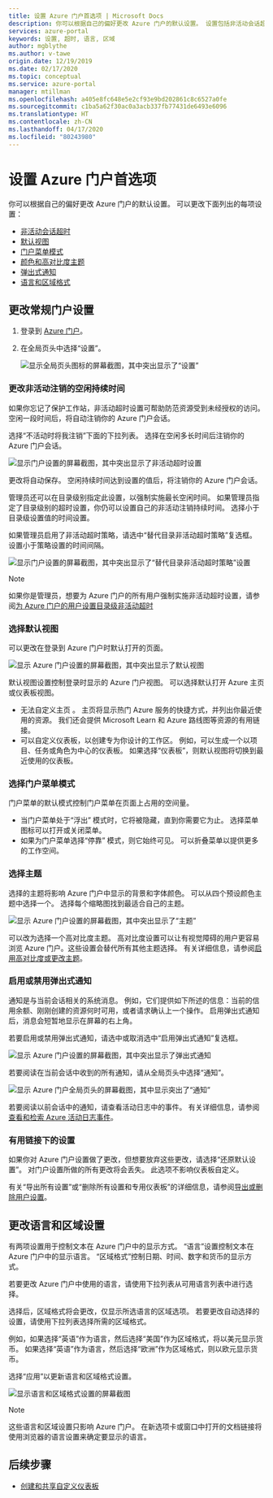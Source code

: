 ```yaml
---
title: 设置 Azure 门户首选项 | Microsoft Docs
description: 你可以根据自己的偏好更改 Azure 门户的默认设置。 设置包括非活动会话超时、默认视图、菜单模式、对比度、主题、通知，以及语言和区域格式
services: azure-portal
keywords: 设置, 超时, 语言, 区域
author: mgblythe
ms.author: v-tawe
origin.date: 12/19/2019
ms.date: 02/17/2020
ms.topic: conceptual
ms.service: azure-portal
manager: mtillman
ms.openlocfilehash: a405e8fc648e5e2cf93e9bd202861c8c6527a0fe
ms.sourcegitcommit: c1ba5a62f30ac0a3acb337fb77431de6493e6096
ms.translationtype: HT
ms.contentlocale: zh-CN
ms.lasthandoff: 04/17/2020
ms.locfileid: "80243980"
---
```

# <a name="set-your-azure-portal-preferences"></a>设置 Azure 门户首选项

你可以根据自己的偏好更改 Azure 门户的默认设置。 可以更改下面列出的每项设置：

* [非活动会话超时](#change-the-idle-duration-for-inactive-sign-out)
* [默认视图](#choose-your-default-view)
* [门户菜单模式](#choose-a-portal-menu-mode)
* [颜色和高对比度主题](#choose-a-theme)
* [弹出式通知](#enable-or-disable-pop-up-notifications)
* [语言和区域格式](#change-language-and-regional-settings)

## <a name="change-general-portal-settings"></a>更改常规门户设置

1. 登录到 [Azure 门户](https://portal.azure.cn)。
2. 在全局页头中选择“设置”。 

    ![显示全局页头图标的屏幕截图，其中突出显示了“设置”](./media/set-preferences/header-settings.png)

### <a name="change-the-idle-duration-for-inactive-sign-out"></a>更改非活动注销的空闲持续时间

如果你忘记了保护工作站，非活动超时设置可帮助防范资源受到未经授权的访问。 空闲一段时间后，将自动注销你的 Azure 门户会话。

选择“不活动时将我注销”下面的下拉列表。  选择在空闲多长时间后注销你的 Azure 门户会话。

   ![显示门户设置的屏幕截图，其中突出显示了非活动超时设置](./media/set-preferences/inactive-signout-user.png)

更改将自动保存。 空闲持续时间达到设置的值后，将注销你的 Azure 门户会话。

管理员还可以在目录级别指定此设置，以强制实施最长空闲时间。 如果管理员指定了目录级别的超时设置，你仍可以设置自己的非活动注销持续时间。 选择小于目录级设置值的时间设置。

如果管理员启用了非活动超时策略，请选中“替代目录非活动超时策略”复选框。  设置小于策略设置的时间间隔。

   ![显示门户设置的屏幕截图，其中突出显示了“替代目录非活动超时策略”设置](./media/set-preferences/inactive-signout-override.png)


> [!NOTE]
> 如果你是管理员，想要为 Azure 门户的所有用户强制实施非活动超时设置，请参阅[为 Azure 门户的用户设置目录级非活动超时](admin-timeout.md)
>

### <a name="choose-your-default-view"></a>选择默认视图 

可以更改在登录到 Azure 门户时默认打开的页面。

   ![显示 Azure 门户设置的屏幕截图，其中突出显示了默认视图](./media/set-preferences/default-view.png)

默认视图设置控制登录时显示的 Azure 门户视图。 可以选择默认打开 Azure 主页或仪表板视图。

* 无法自定义主页  。  主页将显示热门 Azure 服务的快捷方式，并列出你最近使用的资源。 我们还会提供 Microsoft Learn 和 Azure 路线图等资源的有用链接。
* 可以自定义仪表板，以创建专为你设计的工作区。 例如，可以生成一个以项目、任务或角色为中心的仪表板。 如果选择“仪表板”，则默认视图将切换到最近使用的仪表板。 

### <a name="choose-a-portal-menu-mode"></a>选择门户菜单模式

门户菜单的默认模式控制门户菜单在页面上占用的空间量。

* 当门户菜单处于“浮出”  模式时，它将被隐藏，直到你需要它为止。 选择菜单图标可以打开或关闭菜单。
* 如果为门户菜单选择“停靠”  模式，则它始终可见。 可以折叠菜单以提供更多的工作空间。 

### <a name="choose-a-theme"></a>选择主题

选择的主题将影响 Azure 门户中显示的背景和字体颜色。 可以从四个预设颜色主题中选择一个。 选择每个缩略图找到最适合自己的主题。

   ![显示 Azure 门户设置的屏幕截图，其中突出显示了“主题”](./media/set-preferences/theme.png)

可以改为选择一个高对比度主题。 高对比度设置可以让有视觉障碍的用户更容易浏览 Azure 门户。这些设置会替代所有其他主题选择。 有关详细信息，请参阅[启用高对比度或更改主题](azure-portal-change-theme-high-contrast.md)。

### <a name="enable-or-disable-pop-up-notifications"></a>启用或禁用弹出式通知

通知是与当前会话相关的系统消息。 例如，它们提供如下所述的信息：当前的信用余额、刚刚创建的资源何时可用，或者请求确认上一个操作。 启用弹出式通知后，消息会短暂地显示在屏幕的右上角。 

若要启用或禁用弹出式通知，请选中或取消选中“启用弹出式通知”复选框。 

   ![显示 Azure 门户设置的屏幕截图，其中突出显示了弹出式通知](./media/set-preferences/popup-notifications.png)

若要阅读在当前会话中收到的所有通知，请从全局页头中选择“通知”。 

   ![显示 Azure 门户全局页头的屏幕截图，其中显示突出了“通知”](./media/set-preferences/read-notifications.png)

若要阅读以前会话中的通知，请查看活动日志中的事件。 有关详细信息，请参阅[查看和检索 Azure 活动日志事件](/azure-monitor/platform/activity-log-view)。

### <a name="settings-under-useful-links"></a>有用链接下的设置

如果你对 Azure 门户设置做了更改，但想要放弃这些更改，请选择“还原默认设置”。  对门户设置所做的所有更改将会丢失。 此选项不影响仪表板自定义。

有关“导出所有设置”或“删除所有设置和专用仪表板”的详细信息，请参阅[导出或删除用户设置](azure-portal-export-delete-settings.md)。  

## <a name="change-language-and-regional-settings"></a>更改语言和区域设置

有两项设置用于控制文本在 Azure 门户中的显示方式。 “语言”设置控制文本在 Azure 门户中的显示语言。  “区域格式”控制日期、时间、数字和货币的显示方式。 

若要更改 Azure 门户中使用的语言，请使用下拉列表从可用语言列表中进行选择。

选择后，区域格式将会更改，仅显示所选语言的区域选项。 若要更改自动选择的设置，请使用下拉列表选择所需的区域格式。

例如，如果选择“英语”作为语言，然后选择“美国”作为区域格式，将以美元显示货币。 如果选择“英语”作为语言，然后选择“欧洲”作为区域格式，则以欧元显示货币。

选择“应用”以更新语言和区域格式设置。 

   ![显示语言和区域格式设置的屏幕截图](./media/set-preferences/language.png)

>[!NOTE]
>这些语言和区域设置只影响 Azure 门户。 在新选项卡或窗口中打开的文档链接将使用浏览器的语言设置来确定要显示的语言。
>

## <a name="next-steps"></a>后续步骤

* [创建和共享自定义仪表板](azure-portal-dashboards.md)

<!-- * [Azure portal how-to video series](azure-portal-video-series.md) -->
